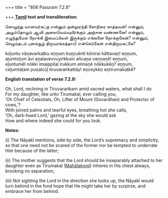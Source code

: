 +++
title = "806 Pasuram 7.2.8"

+++
**[Tamil](/definition/tamil#history "show Tamil definitions") text and transliteration:**

கொழுந்து வானவர்கட்கு என்னும் குன்றுஏந்தி கோநிரை காத்தவன்! என்னும்,  
அழும்தொழும் ஆவி அனலவெவ்வுயிர்க்கும் அஞ்சன வண்ணனே! என்னும்,  
எழுந்துமேல் நோக்கி இமைப்பிலள் இருக்கும் எங்ஙனே நோக்குகேன்? என்னும்,  
செழும்தடம் புனல்சூழ் திருவரங்கத்தாய்! என்செய்கேன் என்திருமகட்கே?

koḻuntu vāṉavarkaṭku eṉṉum kuṉṟuēnti kōnirai kāttavaṉ! eṉṉum,  
aḻumtoḻum āvi aṉalavevvuyirkkum añcaṉa vaṇṇaṉē! eṉṉum,  
eḻuntumēl nōkki imaippilaḷ irukkum eṅṅaṉē nōkkukēṉ? eṉṉum,  
ceḻumtaṭam puṉalcūḻ tiruvaraṅkattāy! eṉceykēṉ eṉtirumakaṭkē?

**English translation of verse 7.2.8:**

Oh, Lord, reclining in Tiruvaraṅkam amid sacred waters, what shall I do  
For my daughter, like unto Tirumakaḷ, ever calling you,  
‘Oh Chief of Celestials, Oh, Lifter of Mount (Govardhan) and Protector of cows,’?  
With joined palms and tearful eyes, breathing hot she calls,  
‘Oh, dark-hued Lord,’ gazing at the sky she would ask  
How and where indeed she could for you look.

**Notes:**

\(i\) The Nāyakī mentions, side by side, the Lord’s supremacy and simplicity, so that one need not be scared of the former nor be tempted to underrate Him because of the latter;

\(ii\) The mother suggests that the Lord should be inseparably attached to her daughter even as Tirumakaḷ ([Mahālakṣmī](/definition/mahalakshmi#vaishnavism "show Mahālakṣmī definitions")) inheres in His chest always, brooking no separation;

\(iii\) Not sighting the Lord in the direction she looks up, the Nāyakī would turn behind in the fond hope that He might take her by surpirse, and embrace her from behind.


